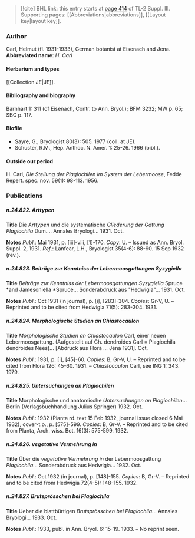 > [!cite] BHL link: this entry starts at [page 414](https://www.biodiversitylibrary.org/page/33266721) of TL-2 Suppl. III.
> Supporting pages: [[Abbreviations|abbreviations]], [[Layout key|layout key]].

### Author

Carl, Helmut (fl. 1931-1933), German botanist at Eisenach and Jena. 
**Abbreviated name**: *H. Carl*

#### Herbarium and types

[[Collection JE|JE]].

#### Bibliography and biography

Barnhart 1: 311 (of Eisenach, Contr. to Ann. Bryol.); BFM 3232; MW p. 65; SBC p. 117.

#### Biofile

- Sayre, G., Bryologist 80(3): 505. 1977 (coll. at JE).
- Schuster, R.M., Hep. Anthoc. N. Amer. 1: 25-26. 1966 (bibl.).

#### Outside our period

H. Carl, *Die Stellung der Plagiochilen im System der Lebermoose*, Fedde Repert. spec. nov. 59(1): 98-113. 1956.

### Publications

##### n.24.822. Arttypen

**Title**
Die *Arttypen* und die systematische *Gliederung der Gattung Plagiochila* Dum.... Annales Bryologi... 1931. Oct.

**Notes**
*Publ*.: Mai 1931, p. \[iii\]-viii, \[1\]-170. *Copy*: U. – Issued as Ann. Bryol. Suppl. 2, 1931.
*Ref*.: Lanfear, L.H., Bryologist 35(4-6): 88-90. 15 Sep 1932 (rev.).

##### n.24.823. Beiträge zur Kenntniss der Lebermoosgattungen Syzygiella

**Title**
*Beiträge zur Kenntniss der Lebermoosgattungen Syzygiella* Spruce *and Jamesoniella *Spruce... Sonderabdruck aus "Hedwigia"... 1931. Oct.

**Notes**
*Publ*.: Oct 1931 (in journal), p. \[i\], \[283\]-304. *Copies*: Gr-V, U. – Reprinted and to be cited from Hedwigia 71(5): 283-304. 1931.

##### n.24.824. Morphologische Studien an Chiastocaulon

**Title**
*Morphologische Studien an Chiastocaulon* Carl, einer neuen Lebermoosgattung. (Aufgestellt auf Ch. dendroides Carl = Plagiochila dendroides Nees)... \[Abdruck aus Flora ... Jena 1931\]. Oct.

**Notes**
*Publ*.: 1931, p. \[i\], \[45\]-60. *Copies*: B, Gr-V, U. – Reprinted and to be cited from Flora 126: 45-60. 1931. – *Chiastocaulon* Carl, see ING 1: 343. 1979.

##### n.24.825. Untersuchungen an Plagiochilen

**Title**
Morphologische und anatomische *Untersuchungen an Plagiochilen*... Berlin (Verlagsbuchhandlung Julius Springer) 1932. Oct.

**Notes**
*Publ*.: 1932 (Planta rd. text 15 Feb 1932, journal issue closed 6 Mai 1932), cover-t.p., p. \[575\]-599. *Copies*: B, Gr-V. – Reprinted and to be cited from Planta, Arch. wiss. Bot. 16(3): 575-599. 1932.

##### n.24.826. vegetative Vermehrung in

**Title**
Über die *vegetative Vermehrung in* der Lebermoosgattung *Plagiochila*... Sonderabdruck aus Hedwigia... 1932. Oct.

**Notes**
*Publ*.: Oct 1932 (in journal), p. \[148\]-155. *Copies*: B, Gr-V. – Reprinted and to be cited from Hedwigia 72(4-5): 148-155. 1932.

##### n.24.827. Brutsprösschen bei Plagiochila

**Title**
Ueber die blattbürtigen *Brutsprösschen bei Plagiochila*... Annales Bryologi... 1933. Oct.

**Notes**
*Publ*.: 1933, publ. in Ann. Bryol. 6: 15-19. 1933. – No reprint seen.

